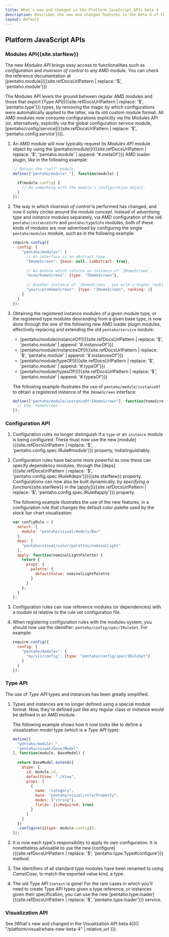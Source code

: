 ```yaml
---
title: What's new and changed in the Platform JavaScript APIs beta 4
description: Describes the new and changed features in the beta 4 of the Platform JavaScript APIs.
layout: default
---
```


## Platform JavaScript APIs

### Modules API{{site.starNew}}

The new _Modules API_ brings easy access to functionalities such as _configuration_ and _inversion of control_ 
to any AMD module.
You can check the reference documentation at  
[pentaho.module]({{site.refDocsUrlPattern | replace: '$', 'pentaho.module'}})

The Modules API levels the ground between regular AMD modules and 
those that export [Type API]({{site.refDocsUrlPattern | replace: '$', 'pentaho.type'}}) types,
by removing the magic by which configurations were automatically applied to the latter, 
via its old custom module format.
All AMD modules now consume configurations explicitly via the Modules API 
(or, alternatively, explicitly via the global configuration service module, 
 [pentaho/config/service]({{site.refDocsUrlPattern | replace: '$', 'pentaho.config.service'}})).
 
1. An AMD module will now typically request its _Modules API_ module object
   by using the 
   [pentaho/module!]({{site.refDocsUrlPattern | replace: '$', 'pentaho.module' | append: '#.metaOf'}}) AMD loader plugin,
   like in the following example:

    ```js
    // Obtain the "self" module.
    define(["pentaho/module!_"], function(module) {
    
      if(module.config) {
        // Do something with the module's configuration object.
      }
    });
    ```

2. The way in which *inversion of control* is performed has changed, 
   and now it solely circles around the _module_ concept.
   Instead of advertising _type_ and _instance_ modules separately, 
   via AMD configuration of the old `pentaho/instanceInfo` and `pentaho/typeInfo` modules,
   both of these kinds of modules are now advertised by configuring the single `pentaho/modules` module, 
   such as in the following example:

    ```js
    require.config({
      config: {
        "pentaho/modules": {
          // An interface is an abstract type.
          "IHomeScreen": {base: null, isAbstract: true},
          
          // An module which returns an instance of `IHomeScreen`.
          "mine/homeScreen": {type: "IHomeScreen"},
          
          // Another instance of `IHomeScreen`, yet with a higher ranking.
          "yours/proHomeScreen": {type: "IHomeScreen", ranking: 2}
        }
      }
    });
    ```

3. Obtaining the registered instance modules of a given module type, 
   or the registered type modules descending from a given base type, 
   is now done through the one of the following new AMD loader plugin modules, 
   effectively replacing and extending the old `pentaho/service` module:

   * [pentaho/module/instanceOf!]({{site.refDocsUrlPattern | replace: '$', 'pentaho.module' | append: '#.instanceOf'}})
   * [pentaho/module/instancesOf!]({{site.refDocsUrlPattern | replace: '$', 'pentaho.module' | append: '#.instancesOf'}})
   * [pentaho/module/typeOf!]({{site.refDocsUrlPattern | replace: '$', 'pentaho.module' | append: '#.typeOf'}})
   * [pentaho/module/typesOf!]({{site.refDocsUrlPattern | replace: '$', 'pentaho.module' | append: '#.typesOf'}})

   The following example illustrates the use of `pentaho/module/instanceOf` to obtain a 
   registered instance of the `IHomeScreen` interface:

    ```js
    define(["pentaho/module/instanceOf!IHomeScreen"], function(homeScreen) {
      // Use `homeScreen`.
    });
    ```

### Configuration API

1. Configuration rules no longer distinguish if a `type` or an `instance` module is being configured.
  These must now use the new 
  [module]({{site.refDocsUrlPattern | replace: '$', 'pentaho.config.spec.IRule#module'}})
  property, indistinguishably.

2. Configuration rules have become more powerful as now these can specify dependency modules, 
   through the [deps]({{site.refDocsUrlPattern | replace: '$', 'pentaho.config.spec.IRule#deps'}}){{site.starNew}} 
   property.
   Configurations can now also be built dynamically, 
   by _specifying a function_{{site.starNew}} in 
   the [apply]({{site.refDocsUrlPattern | replace: '$', 'pentaho.config.spec.IRule#apply'}}) property.

   The following example illustrates the use of the new features, 
   in a configuration rule that changes the default color palette used by the stock bar chart visualization:

   ```js
   var configRule = {
     select: {
       module: "pentaho/visual/models/Bar"
     },
     deps: [
       "pentaho/visual/color/palettes/nominalLight"
     ],
     apply: function(nominalLightPalette) {
       return {
         props: {
           palette: {
             defaultValue: nominalLightPalette
           }
         }
       };
     }
   };
   ```

3. Configuration rules can now reference modules (or dependencies) with a module id
   relative to the rule set configuration file.
    
4. When registering configuration rules with the modules system, 
   you should now use the identifier: `pentaho/config/spec/IRuleSet`.
   For example:

   ```js
   require.config({
     config: {
       "pentaho/modules": {
         "my/viz/config": {type: "pentaho/config/spec/IRuleSet"}
       }
     }
   });
   ```

### Type API

The use of _Type API_ types and instances has been greatly simplified. 

1. Types and instances are no longer defined using a special module format.
   Now, they're defined just like any regular class or instance would be defined in an AMD module.

   The following example shows how it now looks like to define a visualization model type 
   (which is a _Type API_ type): 

    ```js
    define([
      "pentaho/module!_",
      "pentaho/visual/base/Model"
    ], function(module, BaseModel) {
      
      return BaseModel.extend({
        $type: {
          id: module.id,
          defaultView: "./View",
          props: [
            {
              name: "category",
              base: "pentaho/visual/role/Property",
              modes: ["string"],
              fields: {isRequired: true}
            }
          ]
        }
      })
      .configure({$type: module.config});
    });
    ```

2. It is now each type's responsibility to apply its own configuration.
   It is nonetheless advisable to use the new 
   [configure]({{site.refDocsUrlPattern | replace: '$', 'pentaho.type.Type#configure'}}) method. 
 
3. The identifiers of all standard type modules have been renamed to using _CamelCase_,
   to match the exported value kind, a type.

4. The old Type API `Context` is gone!
   For the rare cases in which you'll need to create 
   Type API types given a type reference, 
   or instances given their specification, 
   you can use the new 
   [pentaho.type.loader]({{site.refDocsUrlPattern | replace: '$', 'pentaho.type.loader'}}) service. 

### Visualization API

See [What's new and changed in the Visualization API beta 4]({{ "/platform/visual/whats-new-beta-4" | relative_url }}).
